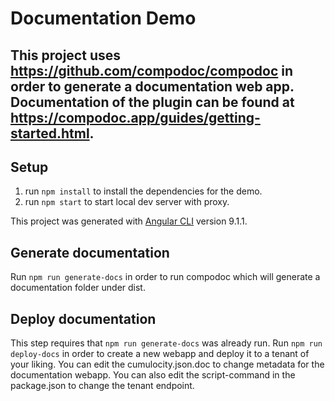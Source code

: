 # Documentation Demo

This project uses https://github.com/compodoc/compodoc in order to generate a documentation web app.
Documentation of the plugin can be found at https://compodoc.app/guides/getting-started.html.
---

## Setup

1. run `npm install` to install the dependencies for the demo.
2. run `npm start` to start local dev server with proxy.

This project was generated with [Angular CLI](https://github.com/angular/angular-cli) version 9.1.1.

## Generate documentation
Run `npm run generate-docs` in order to run compodoc which will generate a documentation folder under dist.

## Deploy documentation
This step requires that `npm run generate-docs` was already run. Run `npm run deploy-docs` in order to create a new webapp and deploy it to a tenant of your liking. You can edit the cumulocity.json.doc to change metadata for the documentation webapp. You can also edit the script-command in the package.json to change the tenant endpoint.